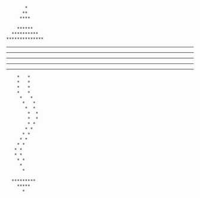            *
          **
         ****

        ******
      **********
    **************

  ****          ****
 *    *        *    *
 *     *      *     *
  *     *    *     *
   *    *   *     *
        *   *
        *   *
        *   *
        *   *
         *   *
          *   *
           *  *
            *  *
            *  *
            * *
           * *
          * *
         * *
        * *
       * *
       * *
        * *
         *
          *

      *********
        *****
          *
